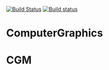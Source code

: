 [![Build Status](https://travis-ci.org/sdukshis/ComputerGraphics.svg?branch=master)](https://travis-ci.org/sdukshis/ComputerGraphics)
[![Build status](https://ci.appveyor.com/api/projects/status/fl2l9htk42d4xbbh?svg=true)](https://ci.appveyor.com/project/sdukshis/computergraphics)

# ComputerGraphics
# CGM
